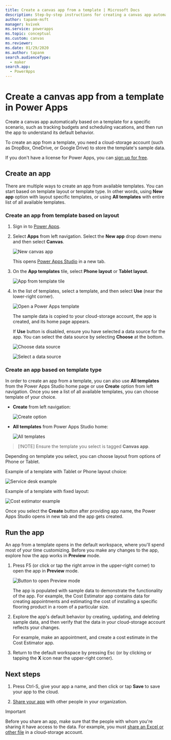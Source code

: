 ```yaml
---
title: Create a canvas app from a template | Microsoft Docs
description: Step-by-step instructions for creating a canvas app automatically based on a Power Apps template.
author: tapanm-msft
manager: kvivek
ms.service: powerapps
ms.topic: conceptual
ms.custom: canvas
ms.reviewer: 
ms.date: 01/29/2020
ms.author: tapanm
search.audienceType: 
  - maker
search.app: 
  - PowerApps
---
```


# Create a canvas app from a template in Power Apps

Create a canvas app automatically based on a template for a specific scenario, such as tracking budgets and scheduling vacations, and then run the app to understand its default behavior.

To create an app from a template, you need a cloud-storage account (such as DropBox, OneDrive, or Google Drive) to store the template's sample data.

If you don't have a license for Power Apps, you can [sign up for free](../signup-for-powerapps.md).

## Create an app

There are multiple ways to create an app from available templates. You can start based on template layout or template type. In other words, using **New app** option with layout specific templates, or using **All templates** with entire list of all available templates.

### Create an app from template based on layout

1. Sign in to [Power Apps](https://make.powerapps.com).

1. Select **Apps** from left navigation. Select the **New app** drop down menu and then select **Canvas**.

    ![New canvas app](./media/get-started-test-drive/new-canvas-app.png)

    This opens [Power Apps Studio](https://docs.microsoft.com/powerapps/powerapps-overview#power-apps-for-app-makerscreators) in a new tab.

1. On the **App templates** tile, select **Phone layout** or **Tablet layout**.

    ![App from template tile](./media/get-started-test-drive/template-tile.png)

1. In the list of templates, select a template, and then select **Use** (near the lower-right corner).

    ![Open a Power Apps template](./media/get-started-test-drive/open-template.png)

    The sample data is copied to your cloud-storage account, the app is created, and its home page appears.

    If **Use** button is disabled, ensure you have selected a data source for the app. You can select the data source by selecting **Choose** at the bottom.
    
    ![Choose data source](./media/get-started-test-drive/choose-data-source.png)
    
    ![Select a data source](./media/get-started-test-drive/data-source-selector.png)

### Create an app based on template type

In order to create an app from a template, you can also use **All templates** from the Power Apps Studio home page or use **Create** option from left navigation. Once you see a list of all available templates, you can choose template of your choice.

- **Create** from left navigation:

    ![Create option](./media/get-started-test-drive/create-button.png)

- **All templates** from Power Apps Studio home:

    ![All templates](./media/get-started-test-drive/home-button.png)



> [!NOTE] Ensure the template you select is tagged **Canvas app**.

Depending on template you select, you can choose layout from options of Phone or Tablet.

Example of a template with Tablet or Phone layout choice:

![Service desk example](./media/get-started-test-drive/service-desk-example.png)

Example of a template with fixed layout:

![Cost estimator example](./media/get-started-test-drive/cost-estimator-example.png)

Once you select the **Create** button after providing app name, the Power Apps Studio opens in new tab and the app gets created. 

## Run the app
An app from a template opens in the default workspace, where you'll spend most of your time customizing. Before you make any changes to the app, explore how the app works in **Preview** mode.

1. Press F5 (or click or tap the right arrow in the upper-right corner) to open the app in **Preview** mode.

    ![Button to open Preview mode](./media/get-started-test-drive/open-preview.png)

    The app is populated with sample data to demonstrate the functionality of the app. For example, the Cost Estimator app contains data for creating appointments and estimating the cost of installing a specific flooring product in a room of a particular size.

4. Explore the app's default behavior by creating, updating, and deleting sample data, and then verify that the data in your cloud-storage account reflects your changes.

    For example, make an appointment, and create a cost estimate in the Cost Estimator app.

5. Return to the default workspace by pressing Esc (or by clicking or tapping the **X** icon near the upper-right corner).

## Next steps
1. Press Ctrl-S, give your app a name, and then click or tap **Save** to save your app to the cloud.

1. [Share your app](share-app.md) with other people in your organization.

> [!IMPORTANT]
> Before you share an app, make sure that the people with whom you're sharing it have access to the data. For example, you must [share an Excel or other file](share-app-data.md) in a cloud-storage account.
